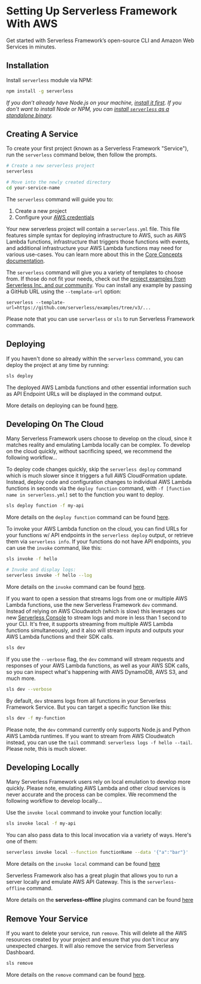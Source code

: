 # Setting Up Serverless Framework With AWS

Get started with Serverless Framework’s open-source CLI and Amazon Web Services in minutes.

## Installation

Install `serverless` module via NPM:

```bash
npm install -g serverless
```

_If you don’t already have Node.js on your machine, [install it first](https://nodejs.org/). If you don't want to install Node or NPM, you can [install `serverless` as a standalone binary](https://www.serverless.com/framework/docs/install-standalone)._

## Creating A Service

To create your first project (known as a Serverless Framework "Service"), run the `serverless` command below, then follow the prompts.

```bash
# Create a new serverless project
serverless

# Move into the newly created directory
cd your-service-name
```

The `serverless` command will guide you to:

1. Create a new project
2. Configure your [AWS credentials](https://serverless.com/framework/docs/providers/aws/guide/credentials/)

Your new serverless project will contain a `serverless.yml` file. This file features simple syntax for deploying infrastructure to AWS, such as AWS Lambda functions, infrastructure that triggers those functions with events, and additional infrastructure your AWS Lambda functions may need for various use-cases. You can learn more about this in the [Core Concepts documentation](https://www.serverless.com/framework/docs/providers/aws/guide/intro).

The `serverless` command will give you a variety of templates to choose from. If those do not fit your needs, check out the [project examples from Serverless Inc. and our community](https://github.com/serverless/examples). You can install any example by passing a GitHub URL using the `--template-url` option:

```base
serverless --template-url=https://github.com/serverless/examples/tree/v3/...
```

Please note that you can use `serverless` or `sls` to run Serverless Framework commands.

## Deploying

If you haven't done so already within the `serverless` command, you can deploy the project at any time by running:

```bash
sls deploy
```

The deployed AWS Lambda functions and other essential information such as API Endpoint URLs will be displayed in the command output.

More details on deploying can be found [here](https://www.serverless.com/framework/docs/providers/aws/guide/deploying).

## Developing On The Cloud

Many Serverless Framework users choose to develop on the cloud, since it matches reality and emulating Lambda locally can be complex. To develop on the cloud quickly, without sacrificing speed, we recommend the following workflow...

To deploy code changes quickly, skip the `serverless deploy` command which is much slower since it triggers a full AWS CloudFormation update. Instead, deploy code and configuration changes to individual AWS Lambda functions in seconds via the `deploy function` command, with `-f [function name in serverless.yml]` set to the function you want to deploy.

```bash
sls deploy function -f my-api
```

More details on the `deploy function` command can be found [here](https://www.serverless.com/framework/docs/providers/aws/cli-reference/deploy-function).

To invoke your AWS Lambda function on the cloud, you can find URLs for your functions w/ API endpoints in the `serverless deploy` output, or retrieve them via `serverless info`. If your functions do not have API endpoints, you can use the `invoke` command, like this:

```bash
sls invoke -f hello

# Invoke and display logs:
serverless invoke -f hello --log
```

More details on the `invoke` command can be found [here](https://www.serverless.com/framework/docs/providers/aws/cli-reference/invoke).

If you want to open a session that streams logs from one or multiple AWS Lambda functions, use the new Serverless Framework `dev` command. Instead of relying on AWS Cloudwatch (which is slow) this leverages our new [Serverless Console](https://serverless.com/console) to stream logs and more in less than 1 second to your CLI. It's free, it supports streaming from multiple AWS Lambda functions simultaneously, and it also will stream inputs and outputs your AWS Lambda functions and their SDK calls.

```bash
sls dev
```

If you use the `--verbose` flag, the `dev` command will stream requests and responses of your AWS Lambda functions, as well as your AWS SDK calls, so you can inspect what's happening with AWS DynamoDB, AWS S3, and much more.

```bash
sls dev --verbose
```

By default, `dev` streams logs from all functions in your Serverless Framework Service. But you can target a specific function like this:

```bash
sls dev -f my-function
```

Please note, the `dev` command currently only supports Node.js and Python AWS Lambda runtimes. If you want to stream from AWS Cloudwatch instead, you can use the `tail` command: `serverless logs -f hello --tail`. Please note, this is much slower.

## Developing Locally

Many Serverless Framework users rely on local emulation to develop more quickly. Please note, emulating AWS Lambda and other cloud services is never accurate and the process can be complex. We recommend the following workflow to develop locally...

Use the `invoke local` command to invoke your function locally:

```bash
sls invoke local -f my-api
```

You can also pass data to this local invocation via a variety of ways. Here's one of them:

```bash
serverless invoke local --function functionName --data '{"a":"bar"}'
```

More details on the `invoke local` command can be found [here](https://www.serverless.com/framework/docs/providers/aws/cli-reference/invoke-local)

Serverless Framework also has a great plugin that allows you to run a server locally and emulate AWS API Gateway. This is the `serverless-offline` command.

More details on the **serverless-offline** plugins command can be found [here](https://github.com/dherault/serverless-offline)

## Remove Your Service

If you want to delete your service, run `remove`. This will delete all the AWS resources created by your project and ensure that you don't incur any unexpected charges. It will also remove the service from Serverless Dashboard.

```bash
sls remove
```

More details on the `remove` command can be found [here](https://www.serverless.com/framework/docs/providers/aws/cli-reference/remove).
